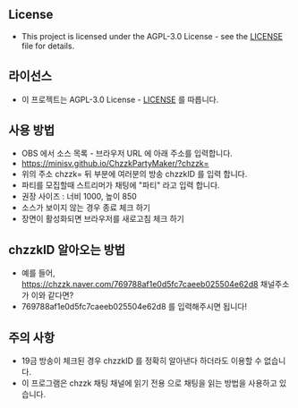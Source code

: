 ## License

- This project is licensed under the AGPL-3.0 License - see the [LICENSE](LICENSE) file for details.

## 라이선스

- 이 프로젝트는 AGPL-3.0 License - [LICENSE](LICENSE) 를 따릅니다.

## 사용 방법

- OBS 에서 소스 목록 - 브라우저 URL 에 아래 주소를 입력합니다.
- https://minisv.github.io/ChzzkPartyMaker/?chzzk=
- 위의 주소 chzzk= 뒤 부분에 여러분의 방송 chzzkID 를 입력 합니다.
- 파티를 모집할때 스트리머가 채팅에 "파티" 라고 입력 합니다.
- 권장 사이즈 : 너비 1000, 높이 850
- 소스가 보이지 않는 경우 종료 체크 하기
- 장면이 활성화되면 브라우저를 새로고침 체크 하기

## chzzkID 알아오는 방법

- 예를 들어, https://chzzk.naver.com/769788af1e0d5fc7caeeb025504e62d8 채널주소가 이와 같다면?
- 769788af1e0d5fc7caeeb025504e62d8 를 입력해주시면 됩니다!

## 주의 사항

- 19금 방송이 체크된 경우 chzzkID 를 정확히 알아낸다 하더라도 이용할 수 없습니다.
- 이 프로그램은 chzzk 채팅 채널에 읽기 전용 으로 채팅을 읽는 방법을 사용하고 있습니다.